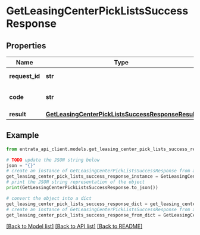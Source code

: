 # GetLeasingCenterPickListsSuccessResponse


## Properties

Name | Type | Description | Notes
------------ | ------------- | ------------- | -------------
**request_id** | **str** | Identifier of the request | 
**code** | **str** | Status code of the response | 
**result** | [**GetLeasingCenterPickListsSuccessResponseResult**](GetLeasingCenterPickListsSuccessResponseResult.md) |  | 

## Example

```python
from entrata_api_client.models.get_leasing_center_pick_lists_success_response import GetLeasingCenterPickListsSuccessResponse

# TODO update the JSON string below
json = "{}"
# create an instance of GetLeasingCenterPickListsSuccessResponse from a JSON string
get_leasing_center_pick_lists_success_response_instance = GetLeasingCenterPickListsSuccessResponse.from_json(json)
# print the JSON string representation of the object
print(GetLeasingCenterPickListsSuccessResponse.to_json())

# convert the object into a dict
get_leasing_center_pick_lists_success_response_dict = get_leasing_center_pick_lists_success_response_instance.to_dict()
# create an instance of GetLeasingCenterPickListsSuccessResponse from a dict
get_leasing_center_pick_lists_success_response_from_dict = GetLeasingCenterPickListsSuccessResponse.from_dict(get_leasing_center_pick_lists_success_response_dict)
```
[[Back to Model list]](../README.md#documentation-for-models) [[Back to API list]](../README.md#documentation-for-api-endpoints) [[Back to README]](../README.md)


